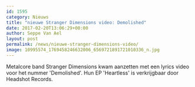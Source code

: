 ```yaml
---
id: 1595
category: Nieuws
title: "nieuwe Stranger Dimensions video: Demolished"
date: 2017-02-20T13:06:29+00:00
author: Seppe Van Ael
layout: post
permalink: /news/nieuwe-stranger-dimensions-video/
image: 10995574_1769458246632006_6569721891721010336_n.jpg
---
```

Metalcore band Stranger Dimensions kwam aanzetten met een lyrics video voor het nummer 'Demolished'. Hun EP 'Heartless' is verkrijgbaar door Headshot Records.
